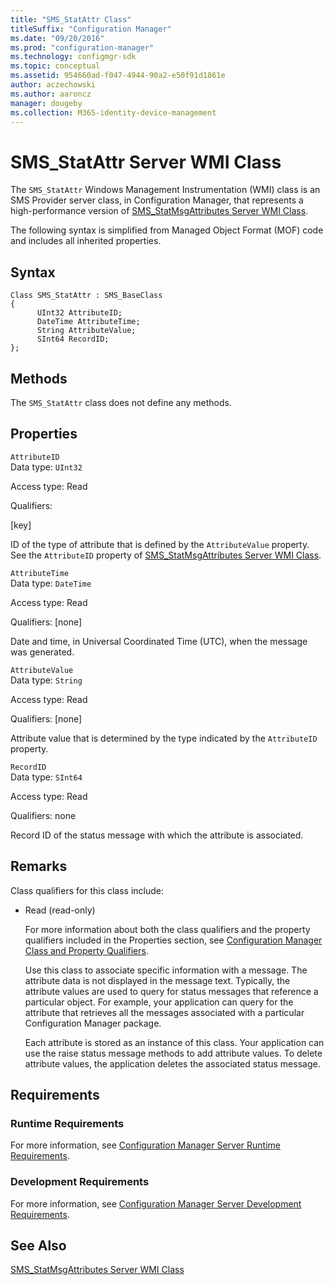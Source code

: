 ```yaml
---
title: "SMS_StatAttr Class"
titleSuffix: "Configuration Manager"
ms.date: "09/20/2016"
ms.prod: "configuration-manager"
ms.technology: configmgr-sdk
ms.topic: conceptual
ms.assetid: 954660ad-f047-4944-90a2-e50f91d1861e
author: aczechowski
ms.author: aaroncz
manager: dougeby
ms.collection: M365-identity-device-management
---
```

# SMS_StatAttr Server WMI Class
The `SMS_StatAttr` Windows Management Instrumentation (WMI) class is an SMS Provider server class, in Configuration Manager, that represents a high-performance version of [SMS_StatMsgAttributes Server WMI Class](../../../../../develop/reference/core/servers/manage/sms_statmsgattributes-server-wmi-class.md).  

 The following syntax is simplified from Managed Object Format (MOF) code and includes all inherited properties.  

## Syntax  

```  
Class SMS_StatAttr : SMS_BaseClass  
{  
      UInt32 AttributeID;  
      DateTime AttributeTime;  
      String AttributeValue;  
      SInt64 RecordID;  
};  
```  

## Methods  
 The `SMS_StatAttr` class does not define any methods.  

## Properties  
 `AttributeID`  
 Data type: `UInt32`  

 Access type: Read  

 Qualifiers:  

 [key]  

 ID of the type of attribute that is defined by the `AttributeValue` property. See the `AttributeID` property of [SMS_StatMsgAttributes Server WMI Class](../../../../../develop/reference/core/servers/manage/sms_statmsgattributes-server-wmi-class.md).  

 `AttributeTime`  
 Data type: `DateTime`  

 Access type: Read  

 Qualifiers: [none]  

 Date and time, in Universal Coordinated Time (UTC), when the message was generated.  

 `AttributeValue`  
 Data type: `String`  

 Access type: Read  

 Qualifiers: [none]  

 Attribute value that is determined by the type indicated by the `AttributeID` property.  

 `RecordID`  
 Data type: `SInt64`  

 Access type: Read  

 Qualifiers: none  

 Record ID of the status message with which the attribute is associated.  

## Remarks  
 Class qualifiers for this class include:  

- Read (read-only)  

  For more information about both the class qualifiers and the property qualifiers included in the Properties section, see [Configuration Manager Class and Property Qualifiers](../../../../../develop/reference/misc/class-and-property-qualifiers.md).  

  Use this class to associate specific information with a message. The attribute data is not displayed in the message text. Typically, the attribute values are used to query for status messages that reference a particular object. For example, your application can query for the attribute that retrieves all the messages associated with a particular Configuration Manager package.  

  Each attribute is stored as an instance of this class. Your application can use the raise status message methods to add attribute values. To delete attribute values, the application deletes the associated status message.  

## Requirements  

### Runtime Requirements  
 For more information, see [Configuration Manager Server Runtime Requirements](../../../../../develop/core/reqs/server-runtime-requirements.md).  

### Development Requirements  
 For more information, see [Configuration Manager Server Development Requirements](../../../../../develop/core/reqs/server-development-requirements.md).  

## See Also  
 [SMS_StatMsgAttributes Server WMI Class](../../../../../develop/reference/core/servers/manage/sms_statmsgattributes-server-wmi-class.md)
